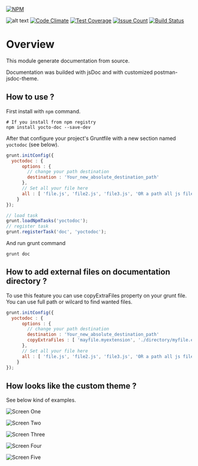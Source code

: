 [![NPM](https://nodei.co/npm/yocto-doc.png?downloads=true&downloadRank=true&stars=true)](https://nodei.co/npm/yocto-doc/)

![alt text](https://david-dm.org/yoctore/yocto-doc.svg "Dependencies Status")
[![Code Climate](https://codeclimate.com/github/yoctore/yocto-doc/badges/gpa.svg)](https://codeclimate.com/github/yoctore/yocto-doc)
[![Test Coverage](https://codeclimate.com/github/yoctore/yocto-doc/badges/coverage.svg)](https://codeclimate.com/github/yoctore/yocto-doc/coverage)
[![Issue Count](https://codeclimate.com/github/yoctore/yocto-doc/badges/issue_count.svg)](https://codeclimate.com/github/yoctore/yocto-doc)
[![Build Status](https://travis-ci.org/yoctore/yocto-doc.svg?branch=master)](https://travis-ci.org/yoctore/yocto-doc)

# Overview

This module generate documentation from source.

Documentation was builded with jsDoc and with customized postman-jsdoc-theme.

## How to use ?

First install with `npm` command.

```shell
# If you install from npm registry
npm install yocto-doc --save-dev
```

After that configure your project's Gruntfile with a new section named `yoctodoc` (see below).

```js
grunt.initConfig({
  yoctodoc : {
      options : {
        // change your path destination
        destination : 'Your_new_absolute_destination_path'
      },
      // Set all your file here
      all : [ 'file.js', 'file2.js', 'file3.js', 'OR a path all js files are added' ]
    }
});

// load task
grunt.loadNpmTasks('yoctodoc');
// register task
grunt.registerTask('doc', 'yoctodoc');
```

And run grunt command

```shell
grunt doc
```

## How to add external files on documentation directory ?

To use this feature you can use copyExtraFiles property on your grunt file.
You can use full path or wilcard to find wanted files.

```js
grunt.initConfig({
  yoctodoc : {
      options : {
        // change your path destination
        destination : 'Your_new_absolute_destination_path'
        copyExtraFiles : [ 'mayfile.myextension', './directory/myfile.extension', './directory/*.js' ]
      },
      // Set all your file here
      all : [ 'file.js', 'file2.js', 'file3.js', 'OR a path all js files are added' ]
    }
});
```

## How looks like the custom theme ?

See below kind of examples.

![Screen One](extras/Capture-1.png)

![Screen Two](extras/Capture-2.png)

![Screen Three](extras/Capture-3.png)

![Screen Four](extras/Capture-4.png)

![Screen Five](extras/Capture-5.png)
